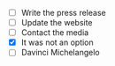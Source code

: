 - [ ] Write the press release
- [ ] Update the website
- [ ] Contact the media
- [x] It was not an option
- [ ] Davinci Michelangelo 
